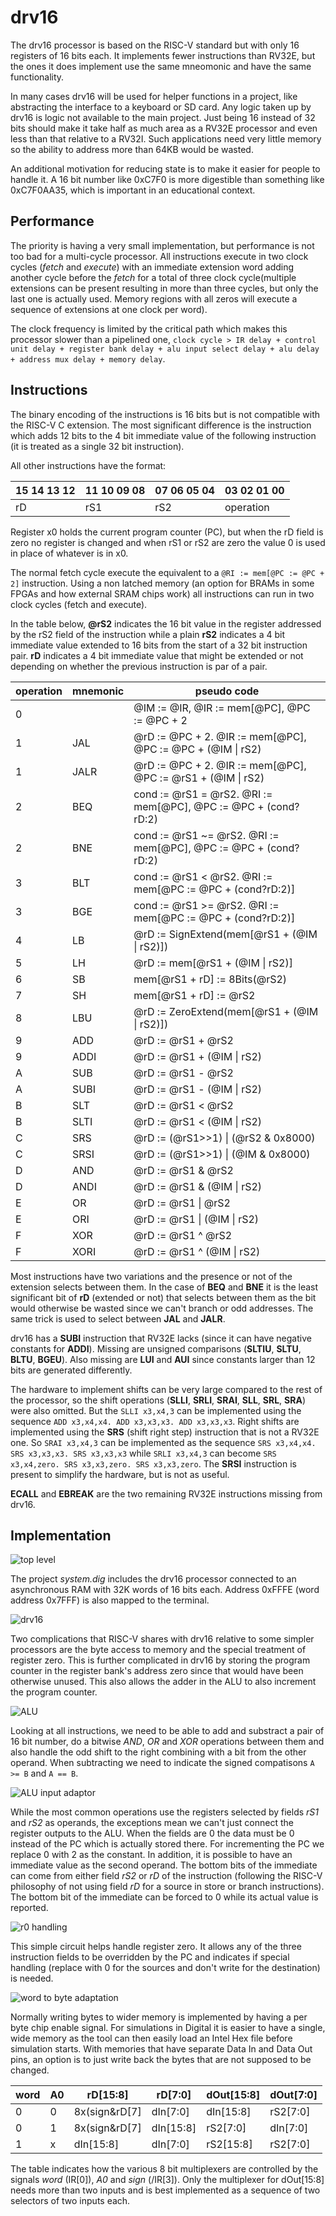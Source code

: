 # drv16

The drv16 processor is based on the RISC-V standard but with only 16 registers
of 16 bits each. It implements fewer instructions than RV32E, but the ones it
does implement use the same mneomonic and have the same functionality.

In many cases drv16 will be used for helper functions in a project, like
abstracting the interface to a keyboard or SD card. Any logic taken up by drv16
is logic not available to the main project. Just being 16 instead of 32 bits
should make it take half as much area as a RV32E processor and even less than
that relative to a RV32I. Such applications need very little memory so the
ability to address more than 64KB would be wasted.

An additional motivation for reducing state is to make it easier for people
to handle it. A 16 bit number like 0xC7F0 is more digestible than something
like 0xC7F0AA35, which is important in an educational context.

## Performance

The priority is having a very small implementation, but performance is not too
bad for a multi-cycle processor. All instructions execute in two clock cycles
(*fetch* and *execute*) with an immediate extension word adding another cycle
before the *fetch* for a total of three clock cycle(multiple extensions can be
present resulting in more than three cycles, but only the last one is actually
used. Memory regions with all zeros will execute a sequence of extensions at
one clock per word).

The clock frequency is limited by the critical path which makes this processor
slower than a pipelined one, `clock cycle > IR delay + control unit delay +
register bank delay + alu input select delay + alu delay + address mux delay +
memory delay`.

## Instructions

The binary encoding of the instructions is 16 bits but is not compatible with the
RISC-V C extension. The most significant difference is the instruction which adds
12 bits to the 4 bit immediate value of the following instruction (it is treated
as a single 32 bit instruction).

All other instructions have the format:

| 15 14 13 12 | 11 10 09 08 | 07 06 05 04 | 03 02 01 00 |
|-------------|-------------|-------------|-------------|
| rD | rS1 | rS2 | operation |

Register x0 holds the current program counter (PC), but when the rD field is
zero no register is changed and when rS1 or rS2 are zero the value 0 is used
in place of whatever is in x0.

The normal fetch cycle execute the equivalent to a `@RI := mem[@PC := @PC + 2]`
instruction. Using a non latched memory (an option for BRAMs in some FPGAs and
how external SRAM chips work) all instructions can run in two clock cycles
(fetch and execute).

In the table below, **@rS2** indicates the 16 bit value in the register addressed
by the rS2 field of the instruction while a plain **rS2** indicates a 4 bit
immediate value extended to 16 bits from the start of a 32 bit instruction pair.
**rD** indicates a 4 bit immediate value that might be extended or not depending
on whether the previous instruction is par of a pair.

| operation | mnemonic | pseudo code |
|----------|----------|---------------|
| 0 |  | @IM := @IR, @IR := mem[@PC], @PC := @PC + 2 |
| 1 | JAL | @rD := @PC + 2. @IR := mem[@PC], @PC := @PC + (@IM \| rS2) |
| 1 | JALR | @rD := @PC + 2. @IR := mem[@PC], @PC := @rS1 + (@IM \| rS2) |
| 2 | BEQ | cond := @rS1 = @rS2. @RI := mem[@PC], @PC := @PC + (cond?rD:2) |
| 2 | BNE | cond := @rS1 ~= @rS2. @RI := mem[@PC], @PC := @PC + (cond?rD:2) |
| 3 | BLT | cond := @rS1 < @rS2. @RI := mem[@PC := @PC + (cond?rD:2)] |
| 3 | BGE | cond := @rS1 \>= @rS2. @RI := mem[@PC := @PC + (cond?rD:2)] |
| 4 | LB | @rD := SignExtend(mem[@rS1 + (@IM \| rS2)]) |
| 5 | LH | @rD := mem[@rS1 + (@IM \| rS2)] |
| 6 | SB | mem[@rS1 + rD] := 8Bits(@rS2) |
| 7 | SH | mem[@rS1 + rD] := @rS2 |
| 8 | LBU | @rD := ZeroExtend(mem[@rS1 + (@IM \| rS2)]) |
| 9 | ADD | @rD := @rS1 + @rS2 |
| 9 | ADDI | @rD := @rS1 + (@IM \| rS2) |
| A | SUB | @rD := @rS1 - @rS2 |
| A | SUBI | @rD := @rS1 - (@IM \| rS2) |
| B | SLT | @rD := @rS1 < @rS2 |
| B | SLTI | @rD := @rS1 < (@IM \| rS2) |
| C | SRS | @rD := (@rS1>>1) \| (@rS2 & 0x8000) |
| C | SRSI | @rD := (@rS1>>1) \| (@IM & 0x8000) |
| D | AND | @rD := @rS1 & @rS2 |
| D | ANDI | @rD := @rS1 & (@IM \| rS2) |
| E | OR | @rD := @rS1 \| @rS2 |
| E | ORI | @rD := @rS1 \| (@IM \| rS2) |
| F | XOR | @rD := @rS1 ^ @rS2 |
| F | XORI | @rD := @rS1 ^ (@IM \| rS2) |

Most instructions have two variations and the presence or not of the extension
selects between them. In the case of **BEQ** and **BNE** it is the least
significant bit of **rD** (extended or not) that selects between them as the
bit would otherwise be wasted since we can't branch or odd addresses. The same
trick is used to select between **JAL** and **JALR**.

drv16 has a **SUBI** instruction that RV32E lacks (since it can have negative
constants for **ADDI**). Missing are unsigned comparisons (**SLTIU**, **SLTU**,
**BLTU**, **BGEU**). Also missing are  **LUI** and **AUI** since constants larger than
12 bits are generated differently.

The hardware to implement shifts can be very large compared to the rest of the
processor, so the shift operations (**SLLI**, **SRLI**, **SRAI**,
**SLL**, **SRL**, **SRA**) were also omitted. But the `SLLI x3,x4,3` can be
implemented using the sequence `ADD x3,x4,x4. ADD x3,x3,x3. ADD x3,x3,x3`.
Right shifts are implemented using the **SRS** (shift right step) instruction
that is not a RV32E one. So `SRAI x3,x4,3` can be implemented as the sequence
`SRS x3,x4,x4. SRS x3,x3,x3. SRS x3,x3,x3` while `SRLI x3,x4,3` can become
`SRS x3,x4,zero. SRS x3,x3,zero. SRS x3,x3,zero`. The **SRSI** instruction is
present to simplify the hardware, but is not as useful.

**ECALL** and **EBREAK** are the two remaining RV32E instructions missing from drv16.

## Implementation

![top level](system.svg)

The project *system.dig* includes the drv16 processor connected to an asynchronous RAM
with 32K words of 16 bits each. Address 0xFFFE (word address 0x7FFF) is also mapped
to the terminal.

![drv16](drv16.svg)

Two complications that RISC-V shares with drv16 relative to some simpler processors are
the byte access to memory and the special treatment of register zero. This is further
complicated in drv16 by storing the program counter in the register bank's address zero
since that would have been otherwise unused. This also allows the adder in the ALU to
also increment the program counter.

![ALU](alu.svg)

Looking at all instructions, we need to be able to add and substract a pair of 16 bit
number, do a bitwise *AND*, *OR* and *XOR* operations between them and also handle the
odd shift to the right combining with a bit from the other operand. When subtracting
we need to indicate the signed compatisons `A >= B` and `A == B`.

![ALU input adaptor](adapt.svg)

While the most common operations use the registers selected by fields *rS1* and *rS2*
as operands, the exceptions mean we can't just connect the register outputs to the ALU.
When the fields are 0 the data must be 0 instead of the PC which is actually stored
there. For incrementing the PC we replace 0 with 2 as the constant. In addition, it
is possible to have an immediate value as the second operand. The bottom bits of the
immediate can come from either field *rS2* or *rD* of the instruction (following the
RISC-V philosophy of not using field *rD* for a source in store or branch instructions).
The bottom bit of the immediate can be forced to 0 while its actual value is reported.

![r0 handling](r0.svg)

This simple circuit helps handle register zero. It allows any of the three instruction
fields to be overridden by the PC and indicates if special handling (replace with 0 for
the sources and don't write for the destination) is needed.

![word to byte adaptation](bytes.svg)

Normally writing bytes to wider memory is implemented by having a per byte chip enable
signal. For simulations in Digital it is easier to have a single, wide memory as the tool
can then easily load an Intel Hex file before simulation starts. With memories that have
separate Data In and Data Out pins, an option is to just write back the bytes that are
not supposed to be changed.

| word | A0 | rD[15:8] | rD[7:0] | dOut[15:8] | dOut[7:0] |
|------|----|----------|---------|------------|-----------|
| 0    | 0  | 8x(sign&rD[7] | dIn[7:0] | dIn[15:8] | rS2[7:0] |
| 0    | 1  | 8x(sign&rD[7] | dIn[15:8] | rS2[7:0] | dIn[7:0] |
| 1    | x  | dIn[15:8] | dIn[7:0] | rS2[15:8] | rS2[7:0] |

The table indicates how the various 8 bit multiplexers are controlled by the signals *word* (IR[0]),
*A0* and *sign* (/IR[3]). Only the multiplexer for dOut[15:8] needs more than two inputs and is best
implemented as a sequence of two selectors of two inputs each.


